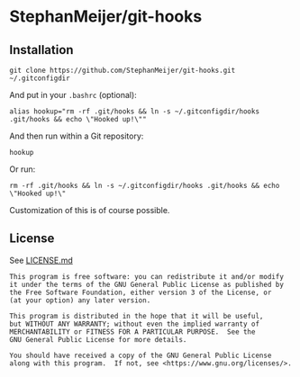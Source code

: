 # StephanMeijer/git-hooks

## Installation

```
git clone https://github.com/StephanMeijer/git-hooks.git ~/.gitconfigdir
```

And put in your `.bashrc` (optional):

```
alias hookup="rm -rf .git/hooks && ln -s ~/.gitconfigdir/hooks .git/hooks && echo \"Hooked up!\""
```

And then run within a Git repository:

```
hookup
```

Or run:

```
rm -rf .git/hooks && ln -s ~/.gitconfigdir/hooks .git/hooks && echo \"Hooked up!\"
```

Customization of this is of course possible.

## License

See [LICENSE.md](LICENSE.md)

    This program is free software: you can redistribute it and/or modify
    it under the terms of the GNU General Public License as published by
    the Free Software Foundation, either version 3 of the License, or
    (at your option) any later version.

    This program is distributed in the hope that it will be useful,
    but WITHOUT ANY WARRANTY; without even the implied warranty of
    MERCHANTABILITY or FITNESS FOR A PARTICULAR PURPOSE.  See the
    GNU General Public License for more details.

    You should have received a copy of the GNU General Public License
    along with this program.  If not, see <https://www.gnu.org/licenses/>.
